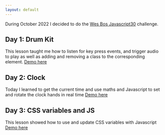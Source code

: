 ```yaml
---
layout: default
---
```


During October 2022 I decided to do the [Wes Bos Javascript30](https://javascript30.com/) challenge.

## Day 1: Drum Kit
This lesson taught me how to listen for key press events, and trigger audio to play as well as adding and removing a class to the corresponding element.
[Demo here](day1-drumkit)

## Day 2: Clock
Today I learned to get the current time and use maths and Javascript to set and rotate the clock hands in real time
[Demo here](day2-clock)

## Day 3: CSS variables and JS
This lesson showed how to use and update CSS variables with Javascript
[Demo here](day3-variables)
